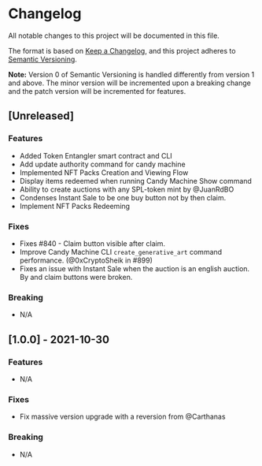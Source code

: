 # Changelog

All notable changes to this project will be documented in this file.

The format is based on [Keep a Changelog](https://keepachangelog.com/en/1.0.0/),
and this project adheres to [Semantic Versioning](https://semver.org/spec/v2.0.0.html).

**Note:** Version 0 of Semantic Versioning is handled differently from version 1 and above.
The minor version will be incremented upon a breaking change and the patch version will be
incremented for features.

## [Unreleased]

### Features

- Added Token Entangler smart contract and CLI
- Add update authority command for candy machine
- Implemented NFT Packs Creation and Viewing Flow
- Display items redeemed when running Candy Machine Show command
- Ability to create auctions with any SPL-token mint by @JuanRdBO
- Condenses Instant Sale to be one buy button not by then claim.
- Implement NFT Packs Redeeming

### Fixes

- Fixes #840 - Claim button visible after claim.
- Improve Candy Machine CLI `create_generative_art` command performance. (@0xCryptoSheik in #899)
- Fixes an issue with Instant Sale when the auction is an english auction. By and claim buttons were broken.

### Breaking

- N/A

## [1.0.0] - 2021-10-30

### Features

- N/A

### Fixes

- Fix massive version upgrade with a reversion from @Carthanas

### Breaking

- N/A

